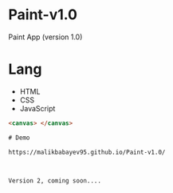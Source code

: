 # Paint-v1.0
Paint App (version 1.0)

# Lang
<ul>
<li>HTML</li>
<li>CSS</li>
<li>JavaScript</li>
</ul>

```html
<canvas> </canvas>

# Demo

https://malikbabayev95.github.io/Paint-v1.0/



Version 2, coming soon....
